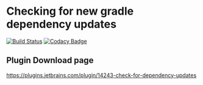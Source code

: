 Checking for new gradle dependency updates
========================================

[![Build Status](https://travis-ci.com/tarn2206/gradle-dependencies-checker.svg?branch=develop)](https://travis-ci.com/github/tarn2206/gradle-dependencies-checker)
[![Codacy Badge](https://api.codacy.com/project/badge/Grade/140c121a507141c58e5766291a422e41)](https://www.codacy.com/manual/tarn2206/gradle-dependencies-checker?utm_source=github.com&amp;utm_medium=referral&amp;utm_content=tarn2206/gradle-dependencies-checker&amp;utm_campaign=Badge_Grade)

Plugin Download page
----------------------------------------

<https://plugins.jetbrains.com/plugin/14243-check-for-dependency-updates>
